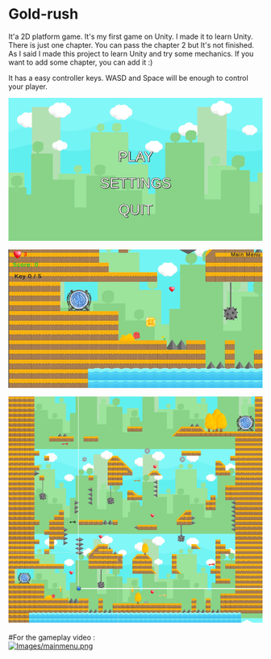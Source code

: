 # Gold-rush
It'a 2D platform game. It's my first game on Unity. I made it to learn Unity. There is just one chapter. You can pass the chapter 2 but It's not finished. 
As I said I made this project to learn Unity and try some mechanics. If you want to add some chapter, you can add it :)


It has a easy controller keys. WASD and Space will be enough to control your player.


![](Images/mainmenu.png ) </br>

![](Images/chapter1.png ) </br>

![](Images/wholemap.png ) </br>


#For the gameplay video : </br>
[![Images/mainmenu.png ](https://img.youtube.com/vi/a_mZjOuIfpY/0.jpg)](https://www.youtube.com/watch?v=a_mZjOuIfpY)
